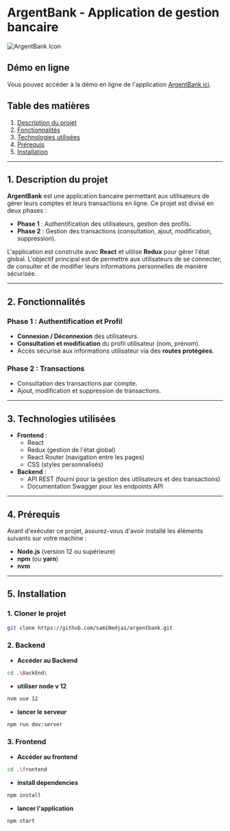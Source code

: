 # **ArgentBank - Application de gestion bancaire**
![ArgentBank Icon](./src/assets/argentBankLogo.webp)
## **Démo en ligne**

Vous pouvez accéder à la démo en ligne de l'application [ArgentBank ici](https://saminedjai.github.io/ArgentBank/).

## **Table des matières**
1. [Description du projet](#description-du-projet)
2. [Fonctionnalités](#fonctionnalités)
3. [Technologies utilisées](#technologies-utilisées)
4. [Prérequis](#prérequis)
5. [Installation](#installation)
---

## **1. Description du projet**
**ArgentBank** est une application bancaire permettant aux utilisateurs de gérer leurs comptes et leurs transactions en ligne. Ce projet est divisé en deux phases :
- **Phase 1** : Authentification des utilisateurs, gestion des profils.
- **Phase 2** : Gestion des transactions (consultation, ajout, modification, suppression).

L'application est construite avec **React** et utilise **Redux** pour gérer l'état global. L'objectif principal est de permettre aux utilisateurs de se connecter, de consulter et de modifier leurs informations personnelles de manière sécurisée.

---

## **2. Fonctionnalités**
### Phase 1 : Authentification et Profil
- **Connexion / Déconnexion** des utilisateurs.
- **Consultation et modification** du profil utilisateur (nom, prénom).
- Accès sécurisé aux informations utilisateur via des **routes protégées**.
  
### Phase 2 : Transactions
- Consultation des transactions par compte.
- Ajout, modification et suppression de transactions.

---

## **3. Technologies utilisées**
- **Frontend** :
  - React
  - Redux (gestion de l'état global)
  - React Router (navigation entre les pages)
  - CSS (styles personnalisés)
- **Backend** :
  - API REST (fourni pour la gestion des utilisateurs et des transactions)
  - Documentation Swagger pour les endpoints API
---
## **4. Prérequis**
Avant d'exécuter ce projet, assurez-vous d'avoir installé les éléments suivants sur votre machine :
- **Node.js** (version 12 ou supérieure)
- **npm** (ou **yarn**)
- **nvm** 
---
## **5. Installation**
### 1. **Cloner le projet**
```bash
git clone https://github.com/samiNedjai/argentbank.git
```
### 2. **Backend** 
- **Accéder au Backend**
```bash
cd .\BackEnd\
```
- **utiliser node v 12**
```bash
nvm use 12
```
- **lancer le serveur**
```bash
npm run dev:server
``` 
### 3. **Frontend** 
- **Accéder au frontend**
```bash
cd .\frontend
```
- **install dependencies**
```bash
npm install
```
- **lancer l'application**
```bash
npm start
```

